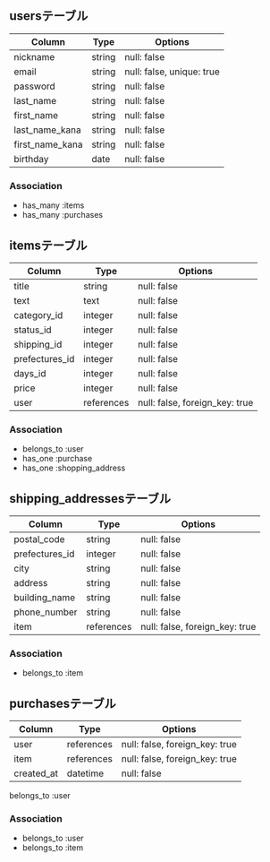 ## usersテーブル

| Column          | Type   | Options                   |
| --------------- | ------ | --------------------------|
| nickname        | string | null: false               | #ニックネーム
| email           | string | null: false, unique: true | #メールアドレス
| password        | string | null: false               | #パスワード
| last_name       | string | null: false               | #お名前(全角) 苗字
| first_name      | string | null: false               | #お名前(全角) 名前
| last_name_kana  | string | null: false               | #お名前カナ(全角) 苗字
| first_name_kana | string | null: false               | #お名前カナ(全角) 名前
| birthday        | date   | null: false               | #生年月日

### Association
- has_many :items
- has_many :purchases

## itemsテーブル

| Column         | Type       | Options                        |
| -------------- | ---------- | ------------------------------ |
| title          | string     | null: false                    | #商品名
| text           | text       | null: false                    | #商品の説明
| category_id    | integer    | null: false                    | #カテゴリー
| status_id      | integer    | null: false                    | #商品の状態
| shipping_id    | integer    | null: false                    | #配送料の負担
| prefectures_id | integer    | null: false                    | #発送元の地域（都道府県）
| days_id        | integer    | null: false                    | #発送までの日数
| price          | integer    | null: false                    | #価格
| user           | references | null: false, foreign_key: true |

### Association
- belongs_to :user
- has_one :purchase
- has_one :shopping_address

## shipping_addressesテーブル

| Column         | Type       | Options                        |
| -------------- | ---------- | ------------------------------ |
| postal_code    | string     | null: false                    | #郵便番号 ※ハイフンあり
| prefectures_id | integer    | null: false                    | #都道府県
| city           | string     | null: false                    | #市区町村
| address        | string     | null: false                    | #番地
| building_name  | string     | null: false                    | #建物名
| phone_number   | string     | null: false                    | #電話番号 ※ハイフンあり
| item           | references | null: false, foreign_key: true |

### Association
- belongs_to :item

## purchasesテーブル

| Column     | Type       | Options                        |
| ---------- | ---------- | ------------------------------ |
| user       | references | null: false, foreign_key: true |
| item       | references | null: false, foreign_key: true |
| created_at | datetime   | null: false                    |
belongs_to :user
### Association
- belongs_to :user
- belongs_to :item